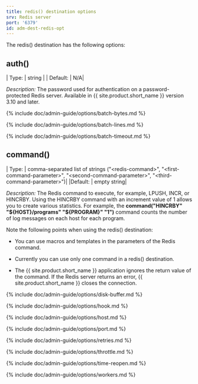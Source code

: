 ```yaml
---
title: redis() destination options
srv: Redis server
port: '6379'
id: adm-dest-redis-opt
---
```


The redis() destination has the following options:

## auth()

|  Type:  | string |
| Default: |  N/A|

*Description:* The password used for authentication on a
password-protected Redis server. Available in {{ site.product.short_name }} version 3.10
and later.

{% include doc/admin-guide/options/batch-bytes.md %}

{% include doc/admin-guide/options/batch-lines.md %}

{% include doc/admin-guide/options/batch-timeout.md %}

## command()

|  Type:  |    comma-separated list of strings (\"\<redis-command\>\", \"\<first-command-parameter\>\", \"\<second-command-parameter\>\", \"\<third-command-parameter\>\")|
|Default: |  empty string|

*Description:* The Redis command to
execute, for example, LPUSH, INCR, or HINCRBY. Using the HINCRBY command
with an increment value of 1 allows you to create various statistics.
For example, the **command("HINCRBY" "${HOST}/programs"
"${PROGRAM}" "1")** command counts the number of log messages on
each host for each program.

Note the following points when using the redis() destination:

- You can use macros and templates in the parameters of the Redis
    command.

- Currently you can use only one command in a redis() destination.

- The {{ site.product.short_name }} application ignores the return value of the
    command. If the Redis server returns an error, {{ site.product.short_name }} closes
    the connection.

{% include doc/admin-guide/options/disk-buffer.md %}

{% include doc/admin-guide/options/hook.md %}

{% include doc/admin-guide/options/host.md %}

{% include doc/admin-guide/options/port.md %}

{% include doc/admin-guide/options/retries.md %}

{% include doc/admin-guide/options/throttle.md %}

{% include doc/admin-guide/options/time-reopen.md %}

{% include doc/admin-guide/options/workers.md %}
